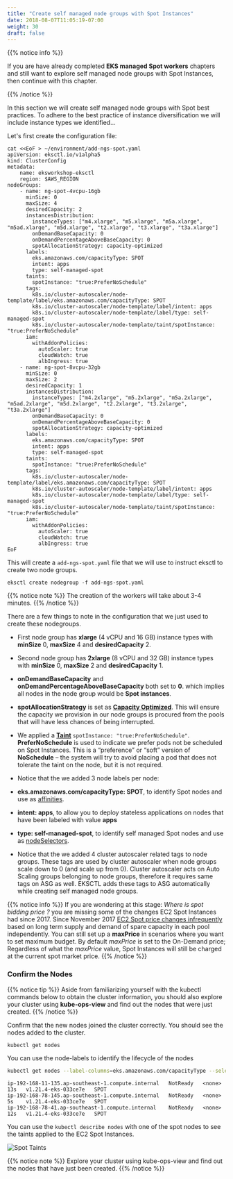 ```yaml
---
title: "Create self managed node groups with Spot Instances"
date: 2018-08-07T11:05:19-07:00
weight: 30
draft: false
---
```

{{% notice info %}}

If you are have already completed **EKS managed Spot workers** chapters and still want to explore self managed node groups with Spot Instances, then continue with this chapter.

{{% /notice %}}

In this section we will create self managed node groups with Spot best practices. To adhere to the best practice of instance diversification we will include instance types we identified...



Let's first create the configuration file:
```
cat <<EoF > ~/environment/add-ngs-spot.yaml
apiVersion: eksctl.io/v1alpha5
kind: ClusterConfig
metadata:
    name: eksworkshop-eksctl
    region: $AWS_REGION
nodeGroups:
    - name: ng-spot-4vcpu-16gb
      minSize: 0
      maxSize: 4
      desiredCapacity: 2
      instancesDistribution:
        instanceTypes: ["m4.xlarge", "m5.xlarge", "m5a.xlarge", "m5ad.xlarge", "m5d.xlarge", "t2.xlarge", "t3.xlarge", "t3a.xlarge"] 
        onDemandBaseCapacity: 0
        onDemandPercentageAboveBaseCapacity: 0
        spotAllocationStrategy: capacity-optimized
      labels:
        eks.amazonaws.com/capacityType: SPOT
        intent: apps
        type: self-managed-spot
      taints:
        spotInstance: "true:PreferNoSchedule"
      tags:
        k8s.io/cluster-autoscaler/node-template/label/eks.amazonaws.com/capacityType: SPOT
        k8s.io/cluster-autoscaler/node-template/label/intent: apps
        k8s.io/cluster-autoscaler/node-template/label/type: self-managed-spot
        k8s.io/cluster-autoscaler/node-template/taint/spotInstance: "true:PreferNoSchedule"
      iam:
        withAddonPolicies:
          autoScaler: true
          cloudWatch: true
          albIngress: true
    - name: ng-spot-8vcpu-32gb
      minSize: 0
      maxSize: 2
      desiredCapacity: 1
      instancesDistribution:
        instanceTypes: ["m4.2xlarge", "m5.2xlarge", "m5a.2xlarge", "m5ad.2xlarge", "m5d.2xlarge", "t2.2xlarge", "t3.2xlarge", "t3a.2xlarge"] 
        onDemandBaseCapacity: 0
        onDemandPercentageAboveBaseCapacity: 0
        spotAllocationStrategy: capacity-optimized
      labels:
        eks.amazonaws.com/capacityType: SPOT
        intent: apps
        type: self-managed-spot
      taints:
        spotInstance: "true:PreferNoSchedule"
      tags:
        k8s.io/cluster-autoscaler/node-template/label/eks.amazonaws.com/capacityType: SPOT
        k8s.io/cluster-autoscaler/node-template/label/intent: apps
        k8s.io/cluster-autoscaler/node-template/label/type: self-managed-spot
        k8s.io/cluster-autoscaler/node-template/taint/spotInstance: "true:PreferNoSchedule"
      iam:
        withAddonPolicies:
          autoScaler: true
          cloudWatch: true
          albIngress: true
EoF
```

This will create a `add-ngs-spot.yaml` file that we will use to instruct eksctl to create two node groups.

```
eksctl create nodegroup -f add-ngs-spot.yaml
```

{{% notice note %}}
The creation of the workers will take about 3-4 minutes.
{{% /notice %}}

There are a few things to note in the configuration that we just used to create these nodegroups.

 * First node group has **xlarge** (4 vCPU and 16 GB) instance types with **minSize** 0, **maxSize** 4 and **desiredCapacity** 2.
 * Second node group has **2xlarge** (8 vCPU and 32 GB) instance types with **minSize** 0, **maxSize** 2 and **desiredCapacity** 1.
 * **onDemandBaseCapacity** and **onDemandPercentageAboveBaseCapacity** both set to **0**. which implies all nodes in the node group would be **Spot instances**.
 * **spotAllocationStrategy** is set as **[Capacity Optimized](https://aws.amazon.com/about-aws/whats-new/2019/08/new-capacity-optimized-allocation-strategy-for-provisioning-amazon-ec2-spot-instances/)**. This will ensure the capacity we provision in our node groups is procured from the pools that will have less chances of being interrupted.
 * We applied a **[Taint](https://kubernetes.io/docs/concepts/configuration/taint-and-toleration/)** `spotInstance: "true:PreferNoSchedule"`. **PreferNoSchedule** is used to indicate we prefer pods not be scheduled on Spot Instances. This is a “preference” or “soft” version of **NoSchedule** – the system will try to avoid placing a pod that does not tolerate the taint on the node, but it is not required.
 * Notice that the we added 3 node labels per node:
  * **eks.amazonaws.com/capacityType: SPOT**, to  identify Spot nodes and use as [affinities](https://kubernetes.io/docs/concepts/configuration/assign-pod-node/).
  * **intent: apps**, to allow you to deploy stateless applications on nodes that have been labeled with value **apps**
  * **type: self-managed-spot**, to identify self managed Spot nodes and use as [nodeSelectors](https://kubernetes.io/docs/concepts/configuration/assign-pod-node/#nodeselector).

 * Notice that the we added 4 cluster autoscaler related tags to node groups. These tags are used by cluster autoscaler when node groups scale down to 0 (and scale up from 0). Cluster autoscaler acts on Auto Scaling groups belonging to node groups, therefore it requires same tags on ASG as well. EKSCTL adds these tags to ASG automatically while creating self managed node groups. 

{{% notice info %}}
If you are wondering at this stage: *Where is spot bidding price ?* you are missing some of the changes EC2 Spot Instances had since 2017. Since November 2017 [EC2 Spot price changes infrequently](https://aws.amazon.com/blogs/compute/new-amazon-ec2-spot-pricing/) based on long term supply and demand of spare capacity in each pool independently. You can still set up a **maxPrice** in scenarios where you want to set maximum budget. By default *maxPrice* is set to the On-Demand price; Regardless of what the *maxPrice* value, Spot Instances will still be charged at the current spot market price.
{{% /notice %}}

### Confirm the Nodes

{{% notice tip %}}
Aside from familiarizing yourself with the kubectl commands below to obtain the cluster information, you should also explore your cluster using **kube-ops-view** and find out the nodes that were just created.
{{% /notice %}}

Confirm that the new nodes joined the cluster correctly. You should see the nodes added to the cluster.

```bash
kubectl get nodes
```

You can use the node-labels to identify the lifecycle of the nodes

```bash
kubectl get nodes --label-columns=eks.amazonaws.com/capacityType --selector=type=self-managed-spot | grep SPOT
```

```
ip-192-168-11-135.ap-southeast-1.compute.internal   NotReady   <none>   13s   v1.21.4-eks-033ce7e   SPOT
ip-192-168-78-145.ap-southeast-1.compute.internal   NotReady   <none>   5s    v1.21.4-eks-033ce7e   SPOT
ip-192-168-78-41.ap-southeast-1.compute.internal    NotReady   <none>   12s   v1.21.4-eks-033ce7e   SPOT
```

You can use the `kubectl describe nodes` with one of the spot nodes to see the taints applied to the EC2 Spot Instances.

![Spot Taints](/images/spotworkers/spot-self-mng-taint.png)

{{% notice note %}}
Explore your cluster using kube-ops-view and find out the nodes that have just been created.
{{% /notice %}}